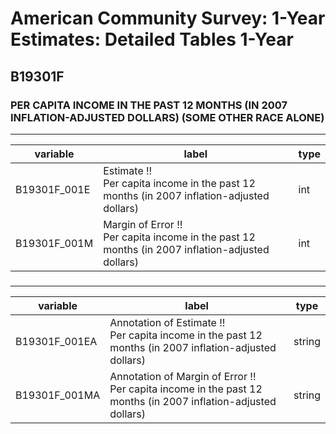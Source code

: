# American Community Survey: 1-Year Estimates: Detailed Tables 1-Year

## B19301F

### PER CAPITA INCOME IN THE PAST 12 MONTHS (IN 2007 INFLATION-ADJUSTED DOLLARS) (SOME OTHER RACE ALONE)

___

| variable | label | type |
| ----- | ----- | ----- |
| B19301F_001E | Estimate !!<br>Per capita income in the past 12 months (in 2007 inflation-adjusted dollars) | int |
| B19301F_001M | Margin of Error !!<br>Per capita income in the past 12 months (in 2007 inflation-adjusted dollars) | int |
### 

___

| variable | label | type |
| ----- | ----- | ----- |
| B19301F_001EA | Annotation of Estimate !!<br>Per capita income in the past 12 months (in 2007 inflation-adjusted dollars) | string |
| B19301F_001MA | Annotation of Margin of Error !!<br>Per capita income in the past 12 months (in 2007 inflation-adjusted dollars) | string |

